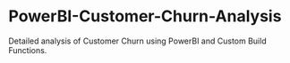 # PowerBI-Customer-Churn-Analysis
Detailed analysis of Customer Churn using PowerBI and Custom Build Functions.

